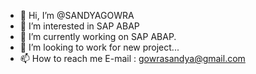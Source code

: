 - 👋 Hi, I’m @SANDYAGOWRA
- 👀 I’m interested in SAP ABAP
- 🌱 I’m currently working on SAP ABAP.
- 💞️ I’m looking to work for new project...
- 📫 How to reach me E-mail : gowrasandya@gmail.com

<!---
SANDYAGOWRA/SANDYAGOWRA is a ✨ special ✨ repository because its `README.md` (this file) appears on your GitHub profile.
You can click the Preview link to take a look at your changes.
--->

